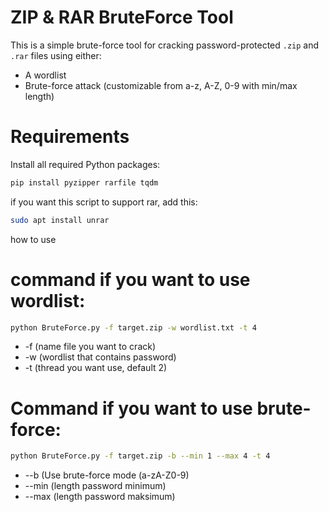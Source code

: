 # ZIP & RAR BruteForce Tool

This is a simple brute-force tool for cracking password-protected `.zip` and `.rar` files using either:
- A wordlist
- Brute-force attack (customizable from a-z, A-Z, 0-9 with min/max length)

# Requirements

Install all required Python packages:

```bash
pip install pyzipper rarfile tqdm
```

if you want this script to support rar, add this:
```bash
sudo apt install unrar
```

how to use 

# command if you want to use wordlist:
```bash
python BruteForce.py -f target.zip -w wordlist.txt -t 4
```
- -f (name file you want to crack)
- -w (wordlist that contains password)
- -t (thread you want use, default 2)

# Command if you want to use brute-force:
```bash
python BruteForce.py -f target.zip -b --min 1 --max 4 -t 4
```
- --b (Use brute-force mode (a-zA-Z0-9)
- --min (length password minimum)
- --max (length password maksimum)
